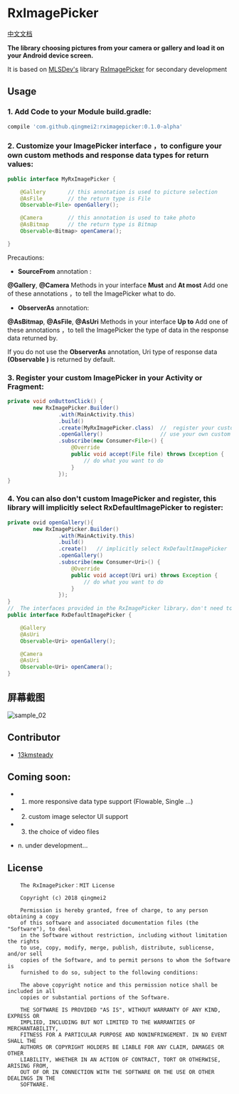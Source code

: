 # RxImagePicker

[中文文档](https://github.com/qingmei2/RxImagePicker/blob/master/README_ZH.md)

**The library choosing pictures from your camera or gallery and load it on your Android device screen.** 

It is based on [MLSDev's](https://github.com/MLSDev) library [RxImagePicker](https://github.com/MLSDev/RxImagePicker) for secondary development

## <h2 id="Usage">Usage</h2>

### 1. Add Code to your Module build.gradle:

```groovy
compile 'com.github.qingmei2:rximagepicker:0.1.0-alpha'
```
### 2. Customize your ImagePicker interface ，to configure your own custom methods and response data types for return values:

```java
public interface MyRxImagePicker {

    @Gallery       // this annotation is used to picture selection
    @AsFile        // the return type is File
    Observable<File> openGallery();

    @Camera        // this annotation is used to take photo
    @AsBitmap      // the return type is Bitmap
    Observable<Bitmap> openCamera();

}
```
Precautions:

* **SourceFrom** annotation :

**@Gallery**, **@Camera** Methods in your interface **Must** and **At most** Add one of these annotations ，to tell the ImagePicker what to do.

* **ObserverAs** annotation:

**@AsBitmap**, **@AsFile**, **@AsUri** Methods in your interface **Up to** Add one of these annotations ，to tell the ImagePicker the type of data in the response data returned by.

If you do not use the **ObserverAs** annotation, Uri type of response data **(Observable <Uri>)** is returned by default.

### 3. Register your custom ImagePicker in your Activity or Fragment:

```java
private void onButtonClick() {
        new RxImagePicker.Builder()
                .with(MainActivity.this)       
                .build()
                .create(MyRxImagePicker.class)  //  register your custom imagePicker interface
                .openGallery()                  // use your own custom method 「take photo」or 「picture selection」
                .subscribe(new Consumer<File>() {
                    @Override
                    public void accept(File file) throws Exception {
                        // do what you want to do
                    }
                });
}
```
### 4. You can also don't custom ImagePicker and register, this library will implicitly select RxDefaultImagePicker to register:

```java
private ovid openGallery(){
        new RxImagePicker.Builder()
                .with(MainActivity.this)
                .build()
                .create()   // implicitly select RxDefaultImagePicker 
                .openGallery()
                .subscribe(new Consumer<Uri>() {
                    @Override
                    public void accept(Uri uri) throws Exception {
                        // do what you want to do 
                    }
                });
}
//  The interfaces provided in the RxImagePicker library，don't need to customize
public interface RxDefaultImagePicker {

    @Gallery
    @AsUri
    Observable<Uri> openGallery();

    @Camera
    @AsUri
    Observable<Uri> openCamera();
}
```

## 屏幕截图

![sample_02](https://github.com/qingmei2/RxImagePicker/blob/master/screenshot/sample_screenshot.png)

## Contributor

* [13kmsteady](https://github.com/13kmsteady)

## Coming soon:

* 1. more responsive data type support (Flowable, Single ...)

* 2. custom image selector UI support

* 3. the choice of video files

* n.  under development...

License
-------

        The RxImagePicker：MIT License

        Copyright (c) 2018 qingmei2

        Permission is hereby granted, free of charge, to any person obtaining a copy
        of this software and associated documentation files (the "Software"), to deal
        in the Software without restriction, including without limitation the rights
        to use, copy, modify, merge, publish, distribute, sublicense, and/or sell
        copies of the Software, and to permit persons to whom the Software is
        furnished to do so, subject to the following conditions:
        
        The above copyright notice and this permission notice shall be included in all
        copies or substantial portions of the Software.
        
        THE SOFTWARE IS PROVIDED "AS IS", WITHOUT WARRANTY OF ANY KIND, EXPRESS OR
        IMPLIED, INCLUDING BUT NOT LIMITED TO THE WARRANTIES OF MERCHANTABILITY,
        FITNESS FOR A PARTICULAR PURPOSE AND NONINFRINGEMENT. IN NO EVENT SHALL THE
        AUTHORS OR COPYRIGHT HOLDERS BE LIABLE FOR ANY CLAIM, DAMAGES OR OTHER
        LIABILITY, WHETHER IN AN ACTION OF CONTRACT, TORT OR OTHERWISE, ARISING FROM,
        OUT OF OR IN CONNECTION WITH THE SOFTWARE OR THE USE OR OTHER DEALINGS IN THE
        SOFTWARE.

